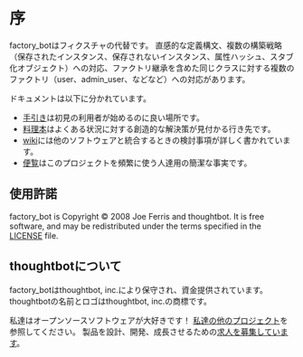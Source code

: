 # 序

factory_botはフィクスチャの代替です。
直感的な定義構文、複数の構築戦略（保存されたインスタンス、保存されないインスタンス、属性ハッシュ、スタブ化オブジェクト）への対応、ファクトリ継承を含めた同じクラスに対する複数のファクトリ（user、admin_user、などなど）への対応があります。

ドキュメントは以下に分かれています。

- [手引き](setup/summary.html)は初見の利用者が始めるのに良い場所です。
- [料理本](cookbook/has_many-associations.html)はよくある状況に対する創造的な解決策が見付かる行き先です。
- [wiki](https://github.com/thoughtbot/factory_bot/wiki)には他のソフトウェアと統合するときの検討事項が詳しく書かれています。
- [便覧](ref/build-strategies.html)はこのプロジェクトを頻繁に使う人達用の簡潔な事実です。

## 使用許諾

factory_bot is Copyright © 2008 Joe Ferris and thoughtbot. It is free
software, and may be redistributed under the terms specified in the
[LICENSE] file.

[LICENSE]: https://github.com/thoughtbot/factory_bot/blob/main/LICENSE

## thoughtbotについて

factory_botはthoughtbot, inc.により保守され、資金提供されています。
thoughtbotの名前とロゴはthoughtbot, inc.の商標です。

私達はオープンソースソフトウェアが大好きです！
[私達の他のプロジェクト][community]を参照してください。
製品を設計、開発、成長させるための[求人を募集しています][hire]。

[community]: https://thoughtbot.com/community?utm_source=github
[hire]: https://thoughtbot.com/hire-us?utm_source=github
